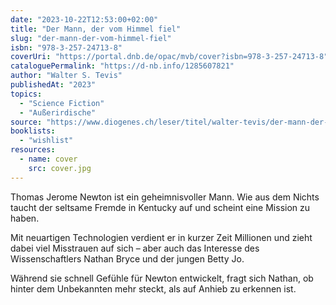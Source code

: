 ```yaml
---
date: "2023-10-22T12:53:00+02:00"
title: "Der Mann, der vom Himmel fiel"
slug: "der-mann-der-vom-himmel-fiel"
isbn: "978-3-257-24713-8"
coverUri: "https://portal.dnb.de/opac/mvb/cover?isbn=978-3-257-24713-8"
cataloguePermalink: "https://d-nb.info/1285607821"
author: "Walter S. Tevis"
publishedAt: "2023"
topics:
  - "Science Fiction"
  - "Außerirdische"
source: "https://www.diogenes.ch/leser/titel/walter-tevis/der-mann-der-vom-himmel-fiel-9783257247138.html"
booklists:
  - "wishlist"
resources:
  - name: cover
    src: cover.jpg
---
```

Thomas Jerome Newton ist ein geheimnisvoller Mann. Wie aus dem Nichts taucht der
seltsame Fremde in Kentucky auf und scheint eine Mission zu haben.

Mit neuartigen Technologien verdient er in kurzer Zeit Millionen und zieht dabei 
viel Misstrauen auf sich – aber auch das Interesse des Wissenschaftlers Nathan 
Bryce und der jungen Betty Jo.

Während sie schnell Gefühle für Newton entwickelt, fragt sich Nathan, ob hinter 
dem Unbekannten mehr steckt, als auf Anhieb zu erkennen ist.